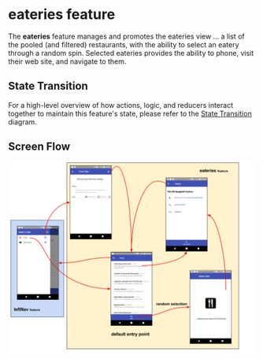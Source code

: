 # eateries feature

The **eateries** feature manages and promotes the eateries view
... a list of the pooled (and filtered) restaurants, with the ability
to select an eatery through a random spin.  Selected eateries provides
the ability to phone, visit their web site, and navigate to them.

## State Transition

For a high-level overview of how actions, logic, and reducers interact
together to maintain this feature's state, please refer to the [State
Transition](docs/StateTransition.txt) diagram.

## Screen Flow

![Screen Flow](docs/ScreenFlow.png)
